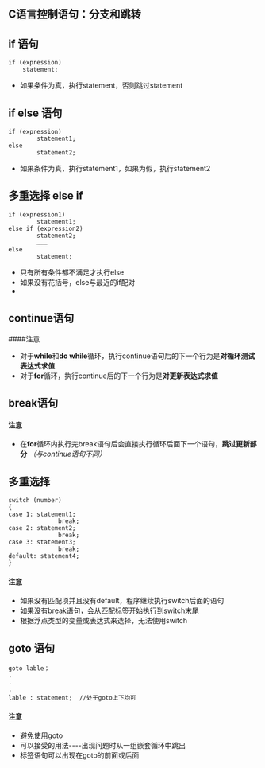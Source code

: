 C语言控制语句：分支和跳转
---- 

if 语句
---
```
if (expression)
    statement;
```
- 如果条件为真，执行statement，否则跳过statement

if else 语句
---
```
if (expression)
        statement1;
else
        statement2;
```
- 如果条件为真，执行statement1，如果为假，执行statement2

多重选择 else if
---
```
if (expression1)
        statement1;
else if (expression2)
        statement2;
        ………
else
        statement;
```
- 只有所有条件都不满足才执行else
- 如果没有花括号，else与最近的if配对
- 

continue语句
---
####注意

- 对于**while**和**do while**循环，执行continue语句后的下一个行为是**对循环测试表达式求值**
- 对于**for**循环，执行continue后的下一个行为是**对更新表达式求值**

break语句
--- 
 #### 注意
- 在**for**循环内执行完break语句后会直接执行循环后面下一个语句，**跳过更新部分** *（与continue语句不同）*

多重选择
--- 
```
switch (number)
{
case 1: statement1;
              break;
case 2: statement2;
              break;
case 3: statement3;
              break;
default: statement4;
}
```
#### 注意

- 如果没有匹配项并且没有default，程序继续执行switch后面的语句
- 如果没有break语句，会从匹配标签开始执行到switch末尾
- 根据浮点类型的变量或表达式来选择，无法使用switch

goto 语句
--- 
```
goto lable；
.
.
.
lable : statement;  //处于goto上下均可
```
#### 注意

- 避免使用goto
- 可以接受的用法----出现问题时从一组嵌套循环中跳出
- 标签语句可以出现在goto的前面或后面